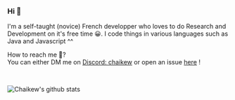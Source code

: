 ### Hi 👋

I'm a self-taught (novice) French developper who loves to do Research and Development on it's free time :grinning:.
I code things in various languages such as Java and Javascript ^^

How to reach me :thinking:? 
<br>
You can either DM me on [Discord: chaikew](https://discord.com/)  or open an issue [here](https://github.com/Chaikew/Chaikew) !

<br>

![Chaikew's github stats](https://github-readme-stats.vercel.app/api?username=Chaikew&count_private=true&show_icons=true&icon_color=fff&bg_color=55,e96443,904e95&title_color=fff&text_color=fff)
